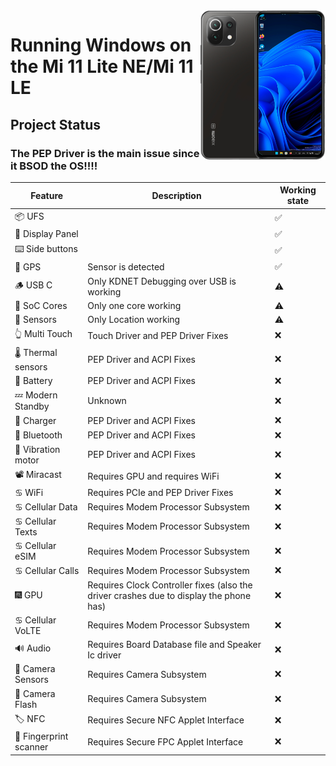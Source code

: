 <img align="right" src="https://github.com/ETCHDEV/Port-Windows-11-Xiaomi-11-Lite-NE/blob/main/lisa.png" width="200" alt="Windows 11 Running On a Mi 11 Lite NE">




# Running Windows on the Mi 11 Lite NE/Mi 11 LE

## Project Status

### The PEP Driver is the main issue since it BSOD the OS!!!!  



| Feature             | Description | Working state |
|---------------------|-------------|---------------|
| 📦 UFS                 |             | ✅             |
| 📲 Display Panel       |             | ✅             |
| ⌨️ Side buttons        |             | ✅             |
| 📌 GPS                 | Sensor is detected | ✅ |
| 🪵 USB C               | Only KDNET Debugging over USB is working | ⚠️             |
| 🧮 SoC Cores           | Only one core working | ⚠️             |
| 🧭 Sensors             | Only Location working | ⚠️             |
| 👆 Multi Touch    | Touch Driver and PEP Driver Fixes |  ❌            |
| 🌡️ Thermal sensors     | PEP Driver and ACPI Fixes | ❌             |
| 🔋 Battery             | PEP Driver and ACPI Fixes       | ❌             |
| 💤 Modern Standby      | Unknown | ❌             |
| 🔌 Charger             | PEP Driver and ACPI Fixes | ❌             |
| 🔵 Bluetooth           | PEP Driver and ACPI Fixes | ❌             |
| 📳 Vibration motor     | PEP Driver and ACPI Fixes | ❌             |
| 📽️ Miracast            | Requires GPU and requires WiFi | ❌             |
| ♋ WiFi                | Requires PCIe and PEP Driver Fixes | ❌             |
| ♋ Cellular Data       | Requires Modem Processor Subsystem | ❌             |
| ♋ Cellular Texts      | Requires Modem Processor Subsystem | ❌             |
| ♋ Cellular eSIM       | Requires Modem Processor Subsystem | ❌             |
| ♋ Cellular Calls      | Requires Modem Processor Subsystem | ❌             |
| 🎆 GPU                 | Requires Clock Controller fixes (also the driver crashes due to display the phone has) | ❌             |
| ♋ Cellular VoLTE      | Requires Modem Processor Subsystem | ❌             |
| 🔊 Audio               | Requires Board Database file and Speaker Ic driver | ❌             |
| 📸 Camera Sensors      | Requires Camera Subsystem | ❌             |
| 📸 Camera Flash        | Requires Camera Subsystem | ❌             |
| 🏷️ NFC                 | Requires Secure NFC Applet Interface | ❌             |
| 🧬 Fingerprint scanner | Requires Secure FPC Applet Interface | ❌             |
